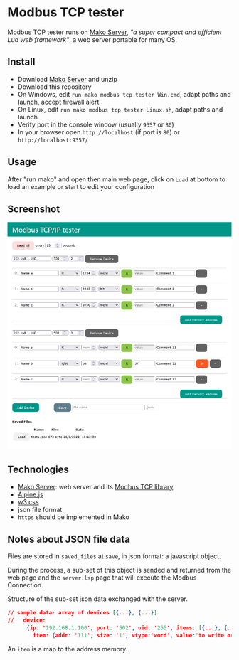 # Modbus TCP tester

Modbus TCP tester runs on [Mako Server](https://makoserver.net/), *"a super compact and efficient Lua web framework"*, a web server portable for many OS.

## Install
- Download [Mako Server](https://makoserver.net/) and unzip
- Download this repository
- On Windows, edit `run mako modbus tcp tester Win.cmd`, adapt paths and launch, accept firewall alert
- On Linux, edit `run mako modbus tcp tester Linux.sh`, adapt paths and launch
- Verify port in the console window (usually `9357` or `80`)
- In your browser open `http://localhost` (if port is `80`) or  `http://localhost:9357/`

## Usage
After "run mako" and open then main web page, click on `Load` at bottom to load an example or start to edit your configuration

## Screenshot
![screenshot](/screenshot.png)

## Technologies
- [Mako Server](https://makoserver.net/): web server and its [Modbus TCP library](https://realtimelogic.com/ba/doc/?url=Modbus.html)
- [Alpine.js](https://alpinejs.dev/)
- [w3.css](https://www.w3schools.com/w3css/w3css_references.asp)
- json file format
- `https` should be implemented in Mako

## Notes about JSON file data
Files are stored in `saved_files` at `save`, in json format: a javascript object.

During the process, a sub-set of this object is sended and returned from the web page and the `server.lsp` page that will execute the Modbus Connection.

Structure of the sub-set json data exchanged with the server.

```json
// sample data: array of devices [{...}, {...}]
//   device:
      {ip: '192.168.1.100', port: '502', uid: '255', items: [{...}, {...}]}
        item: {addr: '111', size: '1', vtype:'word', value:'to write or result'}
```
An `item` is a map to the address memory.
